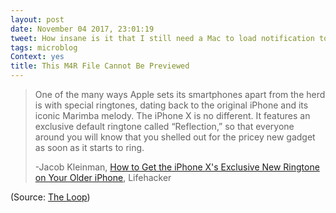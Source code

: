 ```yaml
---
layout: post
date: November 04 2017, 23:01:19
tweet: How insane is it that I still need a Mac to load notification tone files onto an iOS device!?!
tags: microblog
Context: yes
title: This M4R File Cannot Be Previewed
---
```


>One of the many ways Apple sets its smartphones apart from the herd is with special ringtones, dating back to the original iPhone and its iconic Marimba melody. The iPhone X is no different. It features an exclusive default ringtone called “Reflection,” so that everyone around you will know that you shelled out for the pricey new gadget as soon as it starts to ring.
>
>-Jacob Kleinman, [How to Get the iPhone X's Exclusive New Ringtone on Your Older iPhone](https://lifehacker.com/how-to-get-the-iphone-xs-exclusive-new-ringtone-on-your-1820080432), Lifehacker

(Source: [The Loop](http://www.loopinsight.com/2017/11/03/how-to-get-the-iphone-xs-exclusive-new-ringtone-on-your-older-iphone/))
